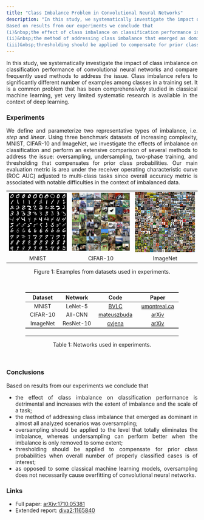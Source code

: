 ```yaml
---
title: "Class Imbalance Problem in Convolutional Neural Networks"
description: "In this study, we systematically investigate the impact of class imbalance on classification performance of convolutional neural networks (CNNs) and compare perform an extensive comparison of several methods to address the issue.
Based on results from our experiments we conclude that
(i)&nbsp;the effect of class imbalance on classification performance is detrimental;
(ii)&nbsp;the method of addressing class imbalance that emerged as dominant in almost all analyzed scenarios was oversampling;
(iii)&nbsp;thresholding should be applied to compensate for prior class probabilities when overall number of properly classified cases is of interest."
---
```


<style>
p, li {
	text-align: justify
}
</style>


In this study, we systematically investigate the impact of class imbalance on classification performance of convolutional neural networks and compare frequently used methods to address the issue.
Class imbalance refers to significantly different number of examples among classes in a training set.
It is a common problem that has been comprehensively studied in classical machine learning, yet very limited systematic research is available in the context of deep learning.

### Experiments

We define and parameterize two representative types of imbalance, i.e. <i>step</i> and <i>linear</i>.
Using three benchmark datasets of increasing complexity, MNIST, CIFAR-10 and ImageNet, we investigate the effects of imbalance on classification and perform an extensive comparison of several methods to address the issue: oversampling, undersampling, two-phase training, and thresholding that compensates for prior class probabilities.
Our main evaluation metric is area under the receiver operating characteristic curve (ROC AUC) adjusted to multi-class tasks since overall accuracy metric is associated with notable difficulties in the context of imbalanced data.

<center>
<table style="text-align: center;">
	<tr>
		<td>
			<img src="/images/imbalance/mnist.png" alt="MNIST" style="max-height: 200px; width: auto;" />
		</td>
		<td>
			<img src="/images/imbalance/cifar.png" alt="CIFAR-10" style="max-height: 200px; width: auto;" />
		</td>
		<td>
			<img src="/images/imbalance/imagenet.jpg" alt="ImageNet" style="max-height: 200px; width: auto;" />
		</td>
	</tr>
	<tr>
		<td>
			MNIST
		</td>
		<td>
			CIFAR-10
		</td>
		<td>
			ImageNet
		</td>
	</tr>
</table>
Figure 1: Examples from datasets used in experiments.
<p>&nbsp;</p>
</center>

<center>
<table style="text-align: center; width: 80%; border-collapse: collapse;">
	<thead style="border-bottom: 1px solid black; border-top: 2px solid black;">
		<th width="20%">
			Dataset
		</th>
		<th width="20%">
			Network
		</th>
		<th width="20%">
			Code
		</th>
		<th width="20%">
			Paper
		</th>
	</thead>
	<tr>
		<td>
			MNIST
		</td>
		<td>
			LeNet-5
		</td>
		<td>
			<a href="https://github.com/BVLC/caffe/tree/master/examples/mnist">BVLC</a>
		</td>
		<td>
			<a href="http://www.iro.umontreal.ca/~lisa/bib/pub_subject/finance/pointeurs/lecun-98.pdf">umontreal.ca</a>
		</td>
	</tr>
	<tr>
		<td>
			CIFAR-10
		</td>
		<td>
			All-CNN
		</td>
		<td>
			<a href="https://github.com/mateuszbuda/ALL-CNN">mateuszbuda</a>
		</td>
		<td>
			<a href="https://arxiv.org/abs/1412.6806">arXiv</a>
		</td>
	</tr>
	<tr style="border-bottom: 2px solid black;">
		<td>
			ImageNet
		</td>
		<td>
			ResNet-10
		</td>
		<td>
			<a href="https://github.com/cvjena/cnn-models">cvjena</a>
		</td>
		<td>
			<a href="https://arxiv.org/abs/1612.01452">arXiv</a>
		</td>
	</tr>
	<tr>
		<td>
			<p></p>
		</td>
	</tr>
</table>
Table 1: Networks used in experiments.
<p>&nbsp;</p>
</center>

### Conclusions

Based on results from our experiments we conclude that
- the effect of class imbalance on classification performance is detrimental and increases with the extent of imbalance and the scale of a task;
- the method of addressing class imbalance that emerged as dominant in almost all analyzed scenarios was oversampling;
- oversampling should be applied to the level that totally eliminates the imbalance, whereas undersampling can perform better when the imbalance is only removed to some extent;
- thresholding should be applied to compensate for prior class probabilities when overall number of properly classified cases is of interest;
- as opposed to some classical machine learning models, oversampling does not necessarily cause overfitting of convolutional neural networks.

### Links

- Full paper: [arXiv:1710.05381](https://arxiv.org/abs/1710.05381)<br>
- Extended report: [diva2:1165840](http://www.diva-portal.org/smash/get/diva2:1165840/FULLTEXT01.pdf)<br>
